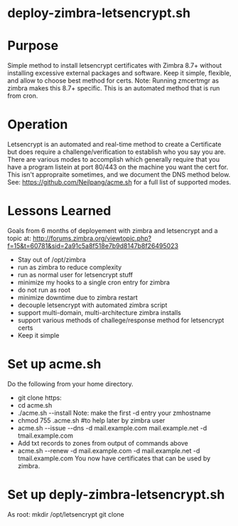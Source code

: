 # deploy-zimbra-letsencrypt.sh

# Purpose
Simple method to install letsencrypt certificates with Zimbra 8.7+ without installing excessive external packages and software. Keep it simple, flexible, and allow to choose best method for certs.  Note: Running zmcertmgr as zimbra makes this 8.7+ specific. This is an automated method that is run from cron.

# Operation
Letsencrypt is an automated and real-time method to create a Certificate but does require a challenge/verification to establish who you say you are. There are various modes to accomplish which generally require that you have a program listein at port 80/443 on the machine you want the cert for. This isn't appropraite sometimes, and we document the DNS method below. See: https://github.com/Neilpang/acme.sh for a full list of supported modes.

# Lessons Learned
Goals from 6 months of deployement with zimbra and letsencrypt and a topic at:
http://forums.zimbra.org/viewtopic.php?f=15&t=60781&sid=2a91c5a8f518e7b9d8147b8f26495023
- Stay out of /opt/zimbra 
- run as zimbra to reduce complexity
- run as normal user for letsencrypt stuff
- minimize my hooks to a single cron entry for zimbra
- do not run as root
- minimize downtime due to zimbra restart
- decouple letsencrypt with automated zimbra script
- support multi-domain, multi-architecture zimbra installs
- support various methods of challege/response method for letsencrypt certs
- Keep it simple

# Set up acme.sh 
Do the following from your home directory.
- git clone https:
- cd acme.sh
- ./acme.sh --install
Note: make the first -d entry your zmhostname
- chmod 755 .acme.sh   #to help later by zimbra user
- acme.sh --issue --dns -d mail.example.com mail.example.net -d tmail.example.com
- Add txt records to zones from output of commands above
- acme.sh --renew -d mail.example.com -d mail.example.net -d tmail.example.com
You now have certificates that can be used by zimbra.

# Set up  deply-zimbra-letsencrypt.sh
As root:
mkdir /opt/letsencrypt
git clone 
